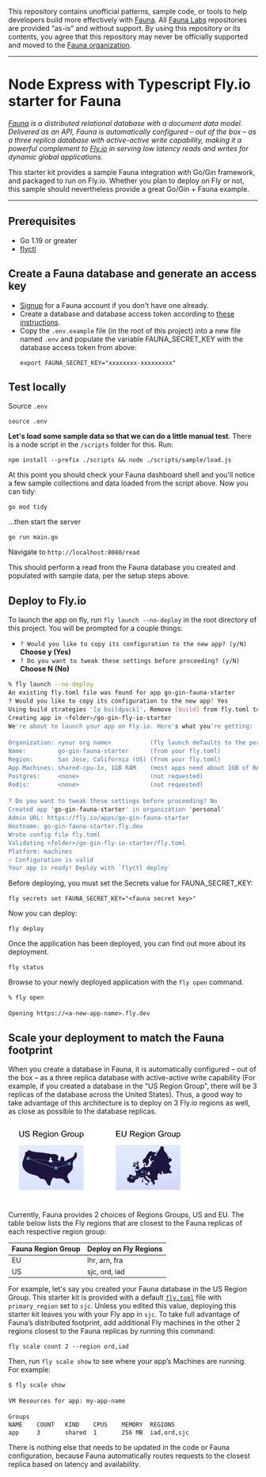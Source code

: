 This repository contains unofficial patterns, sample code, or tools to help developers build more effectively with [Fauna][fauna]. All [Fauna Labs][fauna-labs] repositories are provided “as-is” and without support. By using this repository or its contents, you agree that this repository may never be officially supported and moved to the [Fauna organization][fauna-organization].

---

# Node Express with Typescript Fly.io starter for Fauna

*[Fauna](https://fauna.com/) is a distributed relational database with a document data model. Delivered as an API, Fauna is automatically configured – out of the box – as a three replica database with active-active write capability, making it a powerful complement to [Fly.io](https://fly.io/) in serving low latency reads and writes for dynamic global applications.*

This starter kit provides a sample Fauna integration with Go/Gin framework, and packaged to run on Fly.io. Whether you plan to deploy on Fly or not, this sample should nevertheless provide a great Go/Gin + Fauna example.
 
---

## Prerequisites
* Go 1.19 or greater
* [flyctl](https://fly.io/docs/hands-on/install-flyctl/)

## Create a Fauna database and generate an access key

* [Signup](https://dashboard.fauna.com/register) for a Fauna account if you don't have one already.
* Create a database and database access token according to [these instructions](https://docs.fauna.com/fauna/current/get_started/client_quick_start?lang=go).
* Copy the `.env.example` file (in the root of this project) into a new file named `.env` and populate the variable FAUNA_SECRET_KEY with the database access token from above:
  ```
  export FAUNA_SECRET_KEY="xxxxxxxx-xxxxxxxxx"
  ```

## Test locally

Source `.env`

```
source .env
```

__Let's load some sample data so that we can do a little manual test__. There is a node script in the `/scripts` folder for this. Run:
```
npm install --prefix ./scripts && node ./scripts/sample/load.js
```
At this point you should check your Fauna dashboard shell and you'll notice a few sample collections and data loaded from the script above. Now you can tidy: 

```
go mod tidy
```

...then start the server

```
go run main.go
```

Navigate to `http://localhost:8080/read`

This should perform a read from the Fauna database you created and populated with sample data, per the setup steps above.


## Deploy to Fly.io

To launch the app on fly, run `fly launch --no-deploy` in the root directory of this project.
You will be prompted for a couple things:

* `? Would you like to copy its configuration to the new app? (y/N)` **Choose y (Yes)**
* `? Do you want to tweak these settings before proceeding? (y/N)` **Choose N (No)**

```bash
% fly launch --no-deploy
An existing fly.toml file was found for app go-gin-fauna-starter
? Would you like to copy its configuration to the new app? Yes
Using build strategies '[a buildpack]'. Remove [build] from fly.toml to force a rescan
Creating app in <folder>/go-gin-fly-io-starter
We're about to launch your app on Fly.io. Here's what you're getting:

Organization: <your org name>           (fly launch defaults to the personal org)
Name:         go-gin-fauna-starter      (from your fly.toml)
Region:       San Jose, California (US) (from your fly.toml)
App Machines: shared-cpu-1x, 1GB RAM    (most apps need about 1GB of RAM)
Postgres:     <none>                    (not requested)
Redis:        <none>                    (not requested)

? Do you want to tweak these settings before proceeding? No
Created app 'go-gin-fauna-starter' in organization 'personal'
Admin URL: https://fly.io/apps/go-gin-fauna-starter
Hostname: go-gin-fauna-starter.fly.dev
Wrote config file fly.toml
Validating <folder>/go-gin-fly-io-starter/fly.toml
Platform: machines
✓ Configuration is valid
Your app is ready! Deploy with `flyctl deploy`
```

Before deploying, you must set the Secrets value for FAUNA_SECRET_KEY: 
```
fly secrets set FAUNA_SECRET_KEY="<fauna secret key>"
```

Now you can deploy:
```
fly deploy
```

Once the application has been deployed, you can find out more about its deployment. 
```
fly status
```

Browse to your newly deployed application with the `fly open` command.
```
% fly open

Opening https://<a-new-app-name>.fly.dev
```

## Scale your deployment to match the Fauna footprint

When you create a database in Fauna, it is automatically configured – out of the box – as a three replica database with active-active write capability (For example, if you created a database in the "US Region Group", there will be 3 replicas of the database across the United States). Thus, a good way to take advantage of this architecture is to deploy on 3 Fly.io regions as well, as close as possible to the database replicas.

<img src="docs/img/RG.png" alt="Region Groups" width="370">

Currently, Fauna provides 2 choices of Regions Groups, US and EU. The table below lists the Fly regions that are closest to the Fauna replicas of each respective region group:

| Fauna Region Group | Deploy on Fly Regions |
|--------------------|-----------------------|
| EU                 | lhr, arn, fra         |
| US                 | sjc, ord, iad         |

For example, let's say you created your Fauna database in the US Region Group. This starter kit is provided with a default [`fly.toml`](./fly.toml) file with `primary_region` set to `sjc`. Unless you edited this value, deploying this starter kit leaves you with your Fly app in `sjc`. To take full advantage of Fauna’s distributed footprint, add additional Fly machines in the other 2 regions closest to the Fauna replicas by running this command: 

```
fly scale count 2 --region ord,iad
```

Then, run `fly scale show` to see where your app’s Machines are running. For example:

```
$ fly scale show

VM Resources for app: my-app-name

Groups
NAME    COUNT   KIND    CPUS    MEMORY  REGIONS
app     3       shared  1       256 MB  iad,ord,sjc
```

There is nothing else that needs to be updated in the code or Fauna configuration, because Fauna automatically routes requests to the closest replica based on latency and availability. 


[fauna]: https://www.fauna.com/
[fauna-labs]: https://github.com/fauna-labs
[fauna-organization]: https://github.com/fauna
